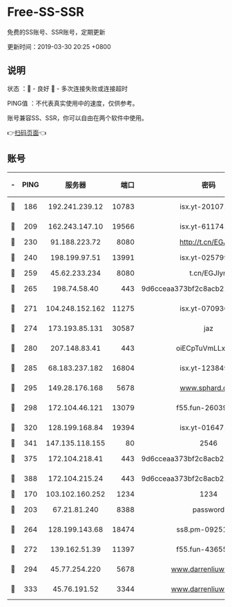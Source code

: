 # Free-SS-SSR

免费的SS账号、SSR账号，定期更新

更新时间：2019-03-30 20:25 +0800

## 说明

状态     ：🙂 - 良好 🙁 - 多次连接失败或连接超时

PING值   ：不代表真实使用中的速度，仅供参考。

账号兼容SS、SSR，你可以自由在两个软件中使用。

👉[扫码页面](https://liesauer.github.io/Free-SS-SSR/)👈

## 账号

|-|PING|服务器|端口|密码|加密方式|区域|
|:----:|:----:|:-----:|-----:|:----:|:----:|:----:|
|🙂|186|192.241.239.12|10783|isx.yt-20107100|aes-256-cfb|US|
|🙂|209|162.243.147.10|19566|isx.yt-61174147|aes-256-cfb|US|
|🙂|230|91.188.223.72|8080|http://t.cn/EGJIyrl|rc4-md5|RU|
|🙂|240|198.199.97.51|13991|isx.yt-02579983|aes-256-cfb|US|
|🙂|259|45.62.233.234|8080|t.cn/EGJIyrl|rc4-md5|CA|
|🙂|265|198.74.58.40|443|9d6cceaa373bf2c8acb22e60b6a58be6|aes-256-cfb|US|
|🙂|271|104.248.152.162|11275|isx.yt-07093642|aes-256-cfb|SG|
|🙂|274|173.193.85.131|30587|jaz|aes-256-cfb|US|
|🙂|280|207.148.83.41|443|oiECpTuVmLLxk4Ts|aes-256-cfb|AU|
|🙂|285|68.183.237.182|16804|isx.yt-12384975|aes-256-cfb|SG|
|🙂|295|149.28.176.168|5678|www.sphard.com|aes-256-cfb|AU|
|🙂|298|172.104.46.121|13079|f55.fun-26039696|aes-256-cfb|SG|
|🙂|320|128.199.168.84|19394|isx.yt-01647188|aes-256-cfb|SG|
|🙂|341|147.135.118.155|80|2546|chacha20|US|
|🙂|375|172.104.218.41|443|9d6cceaa373bf2c8acb22e60b6a58be6|aes-256-cfb|US|
|🙂|388|172.104.215.24|443|9d6cceaa373bf2c8acb22e60b6a58be6|aes-256-cfb|US|
|🙂|170|103.102.160.252|1234|1234|rc4-md5|JP|
|🙂|203|67.21.81.240|8388|password|aes-256-cfb|US|
|🙂|264|128.199.143.68|18474|ss8.pm-09251863|aes-256-cfb|SG|
|🙂|272|139.162.51.39|11397|f55.fun-43655311|aes-256-cfb|SG|
|🙂|294|45.77.254.220|5678|www.darrenliuwei.com|aes-256-cfb|SG|
|🙂|333|45.76.191.52|3344|www.darrenliuwei.com|aes-256-cfb|JP|
